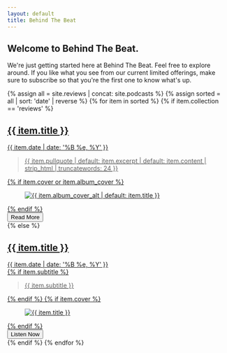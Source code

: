 ```yaml
---
layout: default
title: Behind The Beat
---
```

<main id="site-main" class="site-main">
  <section class="site-container hero-simple" aria-labelledby="hero-title">
    <div class="hero-right">
      <h1 id="hero-title" class="hero-line hero-line-1 text-primary">Welcome to Behind The Beat.</h1>
    </div>
  </section>

  <section class="site-container">
    <p class="home-intro">We're just getting started here at Behind The Beat. Feel free to explore around. If you like what you see from our current limited offerings, make sure to subscribe so that you're the first one to know what's up.</p>
    <div class="card-list">
      {% assign all = site.reviews | concat: site.podcasts %}
      {% assign sorted = all | sort: 'date' | reverse %}
      {% for item in sorted %}
      {% if item.collection == 'reviews' %}
      <a class="card" href="{{ item.url | relative_url }}" data-vt-link data-vt-name="{{ item.url | slugify }}">
        <div class="card-grid">
          <h2 class="card-headline" data-vt-title style="view-transition-name: title-{{ item.url | slugify }}">{{ item.title }}</h2>
          <div class="card-meta">{{ item.date | date: '%B %e, %Y' }}</div>
          <div class="card-row">
            <blockquote class="card-quote">{{ item.pullquote | default: item.excerpt | default: item.content | strip_html | truncatewords: 24 }}</blockquote>
            {% if item.cover or item.album_cover %}
            <figure class="card-media" data-vt-image>
              <img src="{{ (item.cover | default: item.album_cover) | relative_url }}" alt="{{ item.album_cover_alt | default: item.title }}" loading="lazy" style="view-transition-name: cover-{{ item.url | slugify }}" />
            </figure>
            {% endif %}
          </div>
          <span class="card-actions"><button type="button" class="btn btn-primary btn-peek" data-vt-action>Read More</button></span>
        </div>
      </a>
      {% else %}
      <a class="card" href="{{ item.url | relative_url }}" data-vt-link data-vt-name="{{ item.url | slugify }}">
        <div class="card-grid">
          <h2 class="card-headline" data-vt-title style="view-transition-name: title-{{ item.url | slugify }}">{{ item.title }}</h2>
          <div class="card-meta">{{ item.date | date: '%B %e, %Y' }}</div>
          <div class="card-row">
            {% if item.subtitle %}<blockquote class="card-quote">{{ item.subtitle }}</blockquote>{% endif %}
            {% if item.cover %}
            <figure class="card-media" data-vt-image>
              <img src="{{ item.cover | relative_url }}" alt="{{ item.title }}" loading="lazy" style="view-transition-name: cover-{{ item.url | slugify }}" />
            </figure>
            {% endif %}
          </div>
          <span class="card-actions"><button type="button" class="btn btn-primary btn-peek" data-vt-action>Listen Now</button></span>
        </div>
      </a>
      {% endif %}
      {% endfor %}
    </div>
  </section>
</main>

